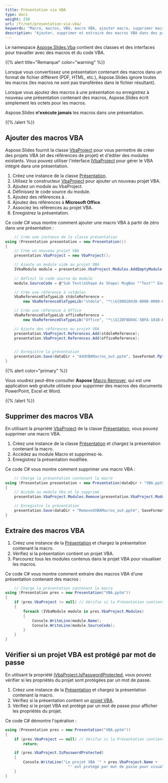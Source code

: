 ```yaml
---
title: Présentation via VBA
type: docs
weight: 250
url: /fr/net/presentation-via-vba/
keywords: "Macro, macros, VBA, macro VBA, ajouter macro, supprimer macro, ajouter VBA, supprimer VBA, extraire macro, extraire VBA, macro PowerPoint, présentation PowerPoint, C#, Csharp, Aspose.Slides pour .NET"
description: "Ajouter, supprimer et extraire des macros VBA dans des présentations PowerPoint en C# ou .NET"
---
```


Le namespace [Aspose.Slides.Vba](https://reference.aspose.com/slides/net/aspose.slides.vba/) contient des classes et des interfaces pour travailler avec des macros et du code VBA.

{{% alert title="Remarque" color="warning" %}} 

Lorsque vous convertissez une présentation contenant des macros dans un format de fichier différent (PDF, HTML, etc.), Aspose.Slides ignore toutes les macros (les macros ne sont pas transférées dans le fichier résultant).

Lorsque vous ajoutez des macros à une présentation ou enregistrez à nouveau une présentation contenant des macros, Aspose.Slides écrit simplement les octets pour les macros.

Aspose.Slides **n'exécute jamais** les macros dans une présentation.

{{% /alert %}}

## **Ajouter des macros VBA**

Aspose.Slides fournit la classe [VbaProject](https://reference.aspose.com/slides/net/aspose.slides.vba/vbaproject/) pour vous permettre de créer des projets VBA (et des références de projet) et d'éditer des modules existants. Vous pouvez utiliser l'interface [IVbaProject](https://reference.aspose.com/slides/net/aspose.slides.vba/ivbaproject/) pour gérer le VBA intégré dans une présentation.

1. Créez une instance de la classe [Présentation](https://reference.aspose.com/slides/net/aspose.slides/presentation/).
1. Utilisez le constructeur [VbaProject](https://reference.aspose.com/slides/net/aspose.slides.vba/vbaproject/vbaproject/#constructor) pour ajouter un nouveau projet VBA.
1. Ajoutez un module au VbaProject.
1. Définissez le code source du module.
1. Ajoutez des références à <stdole>.
1. Ajoutez des références à **Microsoft Office**.
1. Associez les références au projet VBA.
1. Enregistrez la présentation.

Ce code C# vous montre comment ajouter une macro VBA à partir de zéro dans une présentation :

```c#
    // Crée une instance de la classe présentation
using (Presentation presentation = new Presentation())
{
    // Crée un nouveau projet VBA
    presentation.VbaProject = new VbaProject();

    // Ajoute un module vide au projet VBA
    IVbaModule module = presentation.VbaProject.Modules.AddEmptyModule("Module");
  
    // Définit le code source du module
    module.SourceCode = @"Sub Test(oShape As Shape) MsgBox ""Test"" End Sub";

    // Crée une référence à <stdole>
    VbaReferenceOleTypeLib stdoleReference =
        new VbaReferenceOleTypeLib("stdole", "*\\G{00020430-0000-0000-C000-000000000046}#2.0#0#C:\\Windows\\system32\\stdole2.tlb#OLE Automation");

    // Crée une référence à Office
    VbaReferenceOleTypeLib officeReference =
        new VbaReferenceOleTypeLib("Office", "*\\G{2DF8D04C-5BFA-101B-BDE5-00AA0044DE52}#2.0#0#C:\\Program Files\\Common Files\\Microsoft Shared\\OFFICE14\\MSO.DLL#Microsoft Office 14.0 Object Library");

    // Ajoute des références au projet VBA
    presentation.VbaProject.References.Add(stdoleReference);
    presentation.VbaProject.References.Add(officeReference);

            
    // Enregistre la présentation
    presentation.Save(dataDir + "AddVBAMacros_out.pptm", SaveFormat.Pptm);
}
```

{{% alert color="primary" %}} 

Vous voudrez peut-être consulter **Aspose** [Macro Remover](https://products.aspose.app/slides/remove-macros), qui est une application web gratuite utilisée pour supprimer des macros des documents PowerPoint, Excel et Word. 

{{% /alert %}} 

## **Supprimer des macros VBA**
En utilisant la propriété [VbaProject](https://reference.aspose.com/slides/net/aspose.slides/presentation/vbaproject/) de la classe [Présentation](https://reference.aspose.com/slides/net/aspose.slides/presentation/), vous pouvez supprimer une macro VBA.

1. Créez une instance de la classe [Présentation](https://reference.aspose.com/slides/net/aspose.slides/presentation/) et chargez la présentation contenant la macro.
1. Accédez au module Macro et supprimez-le.
1. Enregistrez la présentation modifiée.

Ce code C# vous montre comment supprimer une macro VBA :

```c#
    // Charge la présentation contenant la macro
using (Presentation presentation = new Presentation(dataDir + "VBA.pptm"))
{
    // Accède au module Vba et le supprime 
    presentation.VbaProject.Modules.Remove(presentation.VbaProject.Modules[0]);

    // Enregistre la présentation
    presentation.Save(dataDir + "RemovedVBAMacros_out.pptm", SaveFormat.Pptm);
}
```


## **Extraire des macros VBA**
1. Créez une instance de la [Présentation](https://reference.aspose.com/slides/net/aspose.slides/presentation/) et chargez la présentation contenant la macro.
2. Vérifiez si la présentation contient un projet VBA.
3. Parcourez tous les modules contenus dans le projet VBA pour visualiser les macros.

Ce code C# vous montre comment extraire des macros VBA d'une présentation contenant des macros :

```c#
    // Charge la présentation contenant la macro
using (Presentation pres = new Presentation("VBA.pptm"))
{
	if (pres.VbaProject != null) // Vérifie si la Présentation contient un projet VBA
	{
		foreach (IVbaModule module in pres.VbaProject.Modules)
		{
			Console.WriteLine(module.Name);
			Console.WriteLine(module.SourceCode);
		}
	}
}
```

## **Vérifier si un projet VBA est protégé par mot de passe**

En utilisant la propriété [IVbaProject.IsPasswordProtected](https://reference.aspose.com/slides/net/aspose.slides.vba/ivbaproject/ispasswordprotected/), vous pouvez vérifier si les propriétés du projet sont protégées par un mot de passe.

1. Créez une instance de la [Présentation](https://reference.aspose.com/slides/net/aspose.slides/presentation/) et chargez la présentation contenant la macro.
2. Vérifiez si la présentation contient un [projet VBA](https://reference.aspose.com/slides/net/aspose.slides.vba/vbaproject/).
3. Vérifiez si le projet VBA est protégé par un mot de passe pour afficher les propriétés du projet.

Ce code C# démontre l'opération :

```c#
using (Presentation pres = new Presentation("VBA.pptm"))
{
    if (pres.VbaProject == null) // Vérifie si la Présentation contient un projet VBA
        return;

    if (pres.VbaProject.IsPasswordProtected)
    {
        Console.WriteLine("Le projet VBA '" + pres.VbaProject.Name +
                            "' est protégé par mot de passe pour visualiser les propriétés du projet.");
    }
}
```
